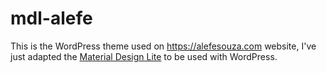 # mdl-alefe

This is the WordPress theme used on https://alefesouza.com website, I've just adapted the [Material Design Lite](http://getmdl.io) to be used with WordPress.
